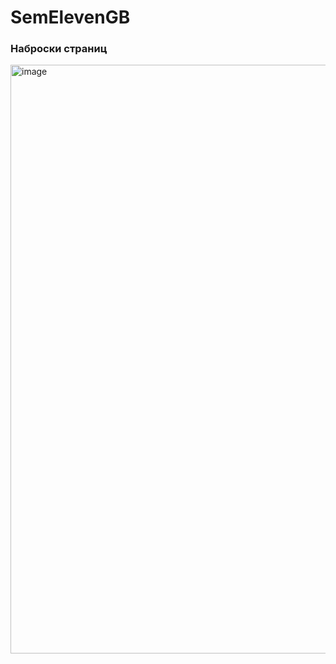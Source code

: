 # SemElevenGB

### Наброски страниц

<img width="942" alt="image" src="https://github.com/ScherbakovM/SemElevenGB/assets/109952823/94af8820-8544-406d-b59b-f025abe9d804">
